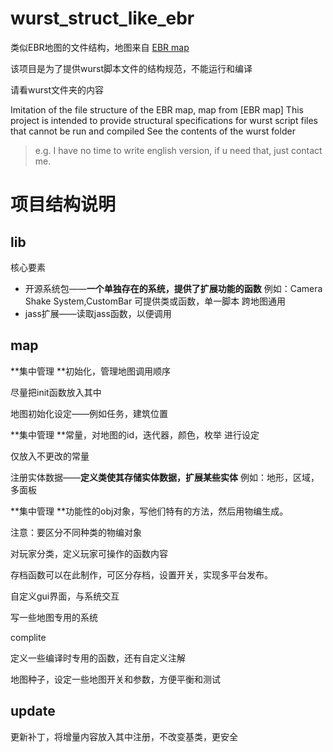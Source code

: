 # wurst_struct_like_ebr
类似EBR地图的文件结构，地图来自   [EBR map](**https://github.com/Frotty/EBR**)

该项目是为了提供wurst脚本文件的结构规范，不能运行和编译

请看wurst文件夹的内容

Imitation of the file structure of the EBR map, map from [EBR map]
This project is intended to provide structural specifications for wurst script files that cannot be run and compiled
See the contents of the wurst folder

> e.g. I have no time to write english version, if u need that, just contact me.

# 项目结构说明

## lib

核心要素

- 开源系统包——**一个单独存在的系统，提供了扩展功能的函数**
  							例如：Camera Shake System,CustomBar
    							可提供类或函数，单一脚本 跨地图通用
- jass扩展——读取jass函数，以便调用

## map

**集中管理 **初始化，管理地图调用顺序

尽量把init函数放入其中

地图初始化设定——例如任务，建筑位置

**集中管理 **常量，对地图的id，迭代器，颜色，枚举  进行设定

仅放入不更改的常量

注册实体数据——**定义类使其存储实体数据，扩展某些实体**
                               例如：地形，区域，多面板

**集中管理 **功能性的obj对象，写他们特有的方法，然后用物编生成。

注意：要区分不同种类的物编对象


对玩家分类，定义玩家可操作的函数内容

存档函数可以在此制作，可区分存档，设置开关，实现多平台发布。


自定义gui界面，与系统交互

写一些地图专用的系统

complite

定义一些编译时专用的函数，还有自定义注解

地图种子，设定一些地图开关和参数，方便平衡和测试

## update
更新补丁，将增量内容放入其中注册，不改变基类，更安全

